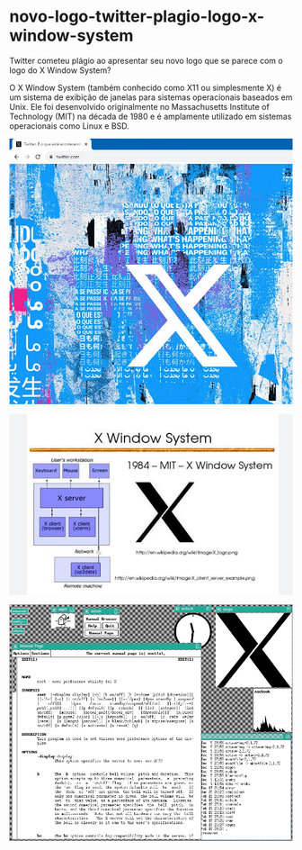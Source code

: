 # novo-logo-twitter-plagio-logo-x-window-system
Twitter cometeu plágio ao apresentar seu novo logo que se parece com o logo do X Window System?

O X Window System (também conhecido como X11 ou simplesmente X) é um sistema de exibição de janelas para sistemas operacionais baseados em Unix. Ele foi desenvolvido originalmente no Massachusetts Institute of Technology (MIT) na década de 1980 e é amplamente utilizado em sistemas operacionais como Linux e BSD.

![Screenshot](twitter-x.png)

![Screenshot](X-Window-System-MIT.png)

![Screenshot](X-Window-System.png)

